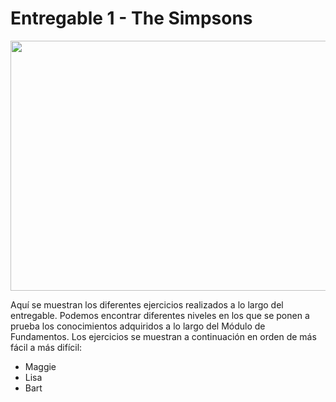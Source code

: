 # Entregable 1 - The Simpsons

<img src="https://hips.hearstapps.com/hmg-prod.s3.amazonaws.com/images/los-simpson-1564565325.jpg" width="1000" height="400" />

Aquí se muestran los diferentes ejercicios realizados a lo largo del entregable. Podemos encontrar diferentes niveles en los que se ponen a prueba los conocimientos adquiridos a lo largo del Módulo de Fundamentos. Los ejercicios se muestran a continuación en orden de más fácil a más difícil:
- Maggie
- Lisa
- Bart
